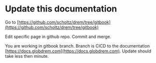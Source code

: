 # Update this documentation

Go to [https://github.com/scholtz/drem/tree/gitbook](https://github.com/scholtz/drem/tree/gitbook)

Edit specific page in github repo. Commit and merge. 

You are working in gitbook branch. Branch is CICD to the documentation [https://docs.globdrem.com](https://docs.globdrem.com). Update should take less then minute.

